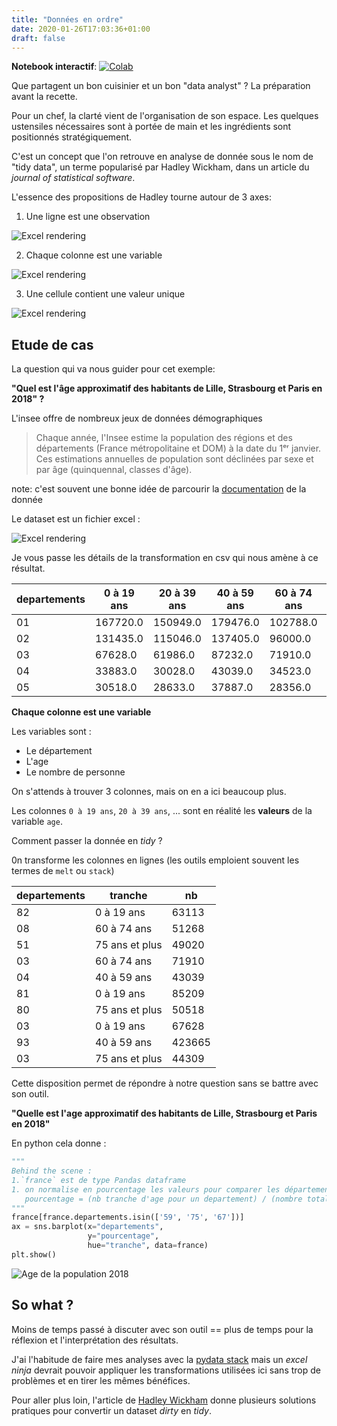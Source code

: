 ```yaml
---
title: "Données en ordre"
date: 2020-01-26T17:03:36+01:00
draft: false
---
```


**Notebook interactif**: [![Colab](https://colab.research.google.com/assets/colab-badge.svg)](https://colab.research.google.com/github/KhalidCK/tidydata/blob/master/population2019.ipynb)

<!--BEACON
Mettre ses données en ordre, c'est plus de temps pour poser les bonnes questions !
-->

Que partagent un bon cuisinier et un bon "data analyst" ? La préparation avant la recette.

Pour un chef, la clarté vient de l'organisation de son espace. Les quelques ustensiles nécessaires sont à portée de main et les ingrédients sont positionnés stratégiquement.

C'est un concept que l'on retrouve en analyse de donnée sous le nom de "tidy data", un terme popularisé par Hadley Wickham, dans un article du _journal of statistical software_.

L'essence des propositions de Hadley tourne autour de 3 axes:

1. Une ligne est une observation

![Excel rendering](/img/tidydata/tidy-observation.png)

2. Chaque colonne est une variable

![Excel rendering](/img/tidydata/tidy-variable.png)

3. Une cellule contient une valeur unique

![Excel rendering](/img/tidydata/tidy-valeur.png)


<!--TODO: explorer un exemple pour illustration -->
<!-- election européen ? Fait d'actualité (température?) -->
<!-- https://www.data.gouv.fr/fr/datasets/chiffres-departementaux-mensuels-relatifs-aux-crimes-et-delits-enregistres-par-les-services-de-police-et-de-gendarmerie-depuis-janvier-1996/#_ -->
<!-- election euro : https://election-results.eu/tools/download-datasheets/ -->

## Etude de cas 

La question qui va nous guider pour cet exemple:

**"Quel est l'âge approximatif des habitants de Lille, Strasbourg et Paris en 2018" ?**

L'insee offre de nombreux jeux de données démographiques

> Chaque année, l'Insee estime la population des régions et des départements (France métropolitaine et DOM) à la date du 1ᵉʳ janvier. Ces estimations annuelles de population sont déclinées par sexe et par âge (quinquennal, classes d'âge).

note: c'est souvent une bonne idée de parcourir la [documentation](https://www.insee.fr/fr/statistiques/1893198#documentation) de la donnée

Le dataset est un fichier excel :

![Excel rendering](/img/tidydata/raw-excel-population0.png)

Je vous passe les détails de la transformation en csv qui nous amène à ce résultat.

| departements | 0 à 19 ans | 20 à 39 ans | 40 à 59 ans | 60 à 74 ans | 75 ans et plus |
| ------------ | ---------- | ----------- | ----------- | ----------- | -------------- |
| 01           | 167720.0   | 150949.0    | 179476.0    | 102788.0    | 52755.0        |
| 02           | 131435.0   | 115046.0    | 137405.0    | 96000.0     | 48130.0        |
| 03           | 67628.0    | 61986.0     | 87232.0     | 71910.0     | 44309.0        |
| 04           | 33883.0    | 30028.0     | 43039.0     | 34523.0     | 20507.0        |
| 05           | 30518.0    | 28633.0     | 37887.0     | 28356.0     | 16390.0        |

**Chaque colonne est une variable**

Les variables sont :

- Le département
- L'age
- Le nombre de personne

On s'attends à trouver 3 colonnes, mais on en a ici beaucoup plus.

Les colonnes `0 à 19 ans`, `20 à 39 ans`, ... sont en réalité les **valeurs** de la variable `age`.

Comment passer la donnée en *tidy* ? 

0n transforme les colonnes en lignes (les outils emploient souvent les termes de `melt` ou `stack`)

| departements | tranche        | nb     |
| ------------ | -------------- | ------ |
| 82           | 0 à 19 ans     | 63113  |
| 08           | 60 à 74 ans    | 51268  |
| 51           | 75 ans et plus | 49020  |
| 03           | 60 à 74 ans    | 71910  |
| 04           | 40 à 59 ans    | 43039  |
| 81           | 0 à 19 ans     | 85209  |
| 80           | 75 ans et plus | 50518  |
| 03           | 0 à 19 ans     | 67628  |
| 93           | 40 à 59 ans    | 423665 |
| 03           | 75 ans et plus | 44309  |

Cette disposition permet de répondre à notre question sans se battre avec son outil.

**"Quelle est l'age approximatif des habitants de Lille, Strasbourg et Paris en 2018"**

En python cela donne :

```python
"""
Behind the scene :
1.`france` est de type Pandas dataframe
1. on normalise en pourcentage les valeurs pour comparer les départements
   pourcentage = (nb tranche d'age pour un departement) / (nombre total de personne dans un departement)
"""
france[france.departements.isin(['59', '75', '67'])]
ax = sns.barplot(x="departements",
                 y="pourcentage",
                 hue="tranche", data=france)
plt.show()
```

![Age de la population 2018](/img/tidydata/population-age-75_59_67.png)

## So what ? 

Moins de temps passé à discuter avec son outil == plus de temps pour la réflexion et l'interprétation des résultats.

J'ai l'habitude de faire mes analyses avec la [pydata stack](https://pydata.org/) mais un *excel ninja* devrait pouvoir appliquer les transformations utilisées ici sans trop de problèmes et en tirer les mêmes bénéfices.

Pour aller plus loin, l'article de  [Hadley Wickham](http://vita.had.co.nz/papers/tidy-data.pdf) donne plusieurs solutions pratiques pour convertir un dataset *dirty* en *tidy*.

